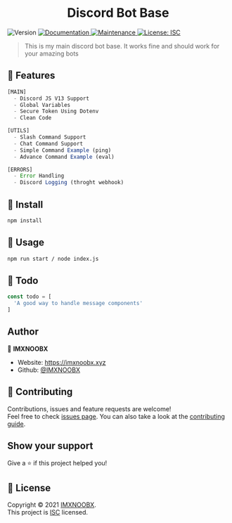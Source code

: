 <h1 align="center">Discord Bot Base</h1>
<p>
  <img alt="Version" src="https://img.shields.io/badge/version-1.2.0-blue.svg?cacheSeconds=2592000" />
  <a href="https://github.com/IMXNOOBX/snooby#readme" target="_blank">
    <img alt="Documentation" src="https://img.shields.io/badge/documentation-yes-brightgreen.svg" />
  </a>
  <a href="https://github.com/IMXNOOBX/snooby/graphs/commit-activity" target="_blank">
    <img alt="Maintenance" src="https://img.shields.io/badge/Maintained%3F-yes-green.svg" />
  </a>
  <a href="https://github.com/IMXNOOBX/snooby/blob/main/LICENSE.md" target="_blank">
    <img alt="License: ISC" src="https://img.shields.io/github/license/IMXNOOBX/djs.base" />
  </a>
</p>

> This is my main discord bot base. It works fine and should work for your amazing bots

## 🥏 Features

```js
[MAIN]
  - Discord JS V13 Support
  - Global Variables
  - Secure Token Using Dotenv
  - Clean Code

[UTILS]
  - Slash Command Support
  - Chat Command Support
  - Simple Command Example (ping)
  - Advance Command Example (eval)

[ERRORS]
  - Error Handling
  - Discord Logging (throght webhook)
```

## 💈 Install

```sh
npm install
```

## 📗 Usage

```sh
npm run start / node index.js
```

## 📖 Todo
```js
const todo = [
  'A good way to handle message components'
]
```


## Author

👤 **IMXNOOBX**

* Website: https://imxnoobx.xyz
* Github: [@IMXNOOBX](https://github.com/IMXNOOBX)

## 🤝 Contributing

Contributions, issues and feature requests are welcome!<br />Feel free to check [issues page](https://github.com/IMXNOOBX/djs.base/issues). You can also take a look at the [contributing guide](https://github.com/IMXNOOBX/djs.base/blob/master/CONTRIBUTING.md).

## Show your support

Give a ⭐️ if this project helped you!

## 📝 License

Copyright © 2021 [IMXNOOBX](https://github.com/IMXNOOBX).<br />
This project is [ISC](https://github.com/IMXNOOBX/djs.base/blob/master/LICENSE) licensed.
